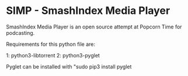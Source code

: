 # SIMP - SmashIndex Media Player

SmashIndex Media Player is an open source attempt at Popcorn Time for podcasting.

Requirements for this python file are:

1: python3-libtorrent
2: python3-pyglet

Pyglet can be installed with "sudo pip3 install pyglet
